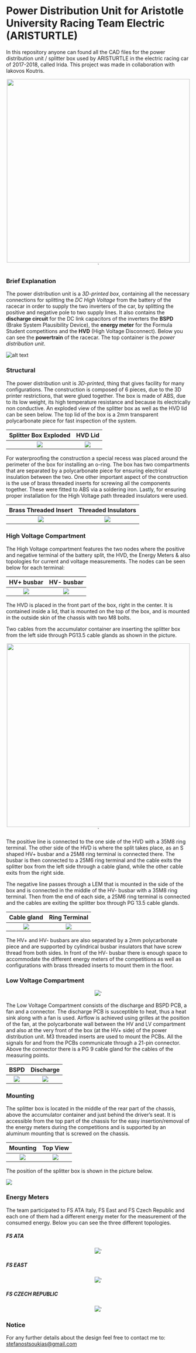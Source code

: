 # Power Distribution Unit for Aristotle University Racing Team Electric (ARISTURTLE)

In this repository anyone can found all the CAD files for the power distribution unit / splitter box used by ARISTURTLE in the electric racing car of 2017-2018, called Irida. This project was made in collaboration with Iakovos Koutris. 

<p align= "center"><img src="https://github.com/tsoukias/Power-Distribution-Unit-ARISTURTLE-/blob/master/Splitter-Box_renders/Assmbly-without-EM.jpg" width="500" align="center"/>`</p>

### Brief Explanation

The power distribution unit is a *3D-printed box*, containing all the necessary connections for splitting the *DC High Voltage* from the battery of the racecar in order to supply the two inverters of the car, by splitting the positive and negative pole to two supply lines. It also contains the **discharge circuit** for the DC link capacitors of the inverters the **BSPD** (Brake System Plausibility Device), the **energy meter** for the Formula Student competitions and the **HVD** (High Voltage Disconnect). Below you can see the **powertrain** of the racecar. The top container is the *power distribution unit*.

![alt text](https://github.com/tsoukias/Power-Distribution-Unit-ARISTURTLE-/blob/master/Splitter-Box_renders/tractive_system_45_view.jpg)

### Structural 

The power distribution unit is *3D-printed*, thing that gives facility for many configurations. The construction is composed of 6 pieces, due to the 3D printer restrictions, that were glued together. The box is made of ABS, due to its low weight, its high temperature resistance and because its electrically non conductive. An exploded view of the splitter box as well as the HVD lid can be seen below. The top lid of the box is a 2mm transparent polycarbonate piece for fast inspection of the system.  

|                    Splitter Box Exploded                     |                           HVD Lid                            |
| :----------------------------------------------------------: | :----------------------------------------------------------: |
| ![](https://github.com/tsoukias/Power-Distribution-Unit-ARISTURTLE-/blob/master/Splitter-Box_renders/splitter-exploded.jpg) | ![](https://github.com/tsoukias/Power-Distribution-Unit-ARISTURTLE-/blob/master/Splitter-Box_renders/HVD-LID.jpg) |

For waterproofing the construction a special recess was placed around the perimeter of the box for installing an o-ring. The box has two compartments that are separated by a polycarbonate piece for ensuring electrical insulation between the two. One other important aspect of the construction is the use of brass threaded inserts for screwing all the components together. These were fitted to ABS via a soldering iron. Lastly, for ensuring proper installation for the High Voltage path threaded insulators were used. 

|                    Brass Threaded Insert                     |                     Threaded Insulators                      |
| :----------------------------------------------------------: | :----------------------------------------------------------: |
| ![](https://github.com/tsoukias/Power-Distribution-Unit-ARISTURTLE-/blob/master/Splitter-Box_renders/brass-threaded-inserts.jpg) | ![](https://github.com/tsoukias/Power-Distribution-Unit-ARISTURTLE-/blob/master/Splitter-Box_renders/busbar-insulators.jpg) |

### High Voltage Compartment

The High Voltage compartment features the two nodes where the positive and negative terminal of the battery split, the HVD, the Energy Meters & also topologies for current and voltage measurements. The nodes can be seen below for each terminal:

|                          HV+ busbar                          |                          HV- busbar                          |
| :----------------------------------------------------------: | :----------------------------------------------------------: |
| ![](https://github.com/tsoukias/Power-Distribution-Unit-ARISTURTLE-/blob/master/Splitter-Box_renders/HV%2BBusbar.jpg) | ![](https://github.com/tsoukias/Power-Distribution-Unit-ARISTURTLE-/blob/master/Splitter-Box_renders/Hv-Busbar.jpg) |

The HVD is placed in the front part of the box, right in the center. It is contained inside a lid, that is mounted on the top of the box, and is mounted in the outside skin of the chassis with two M8 bolts. 

Two cables from the accumulator container are inserting the splitter box from the left side through PG13.5 cable glands as shown in the picture.

<p align= "center"><img src="https://github.com/tsoukias/Power-Distribution-Unit-ARISTURTLE-/blob/master/Splitter-Box_renders/in-out-lines.jpg" width="500" align="center"/>`</p>

The positive line is connected to the one side of the HVD with a 35M8 ring terminal. The other side of the HVD is where the split takes place, as an S shaped HV+ busbar and a 25M8 ring terminal is connected there. The busbar is then connected to a 25M6 ring terminal and the cable exits the splitter box from the left side through a cable gland, while the other cable exits from the right side. 

The negative line passes through a LEM that is mounted in the side of the box and is connected in the middle of the HV- busbar with a 35M8 ring terminal. Then from the end of each side, a 25M6 ring terminal is connected and the cables are exiting the splitter box through PG 13.5 cable glands.

|                         Cable gland                          |                        Ring Terminal                         |
| :----------------------------------------------------------: | :----------------------------------------------------------: |
| ![](https://github.com/tsoukias/Power-Distribution-Unit-ARISTURTLE-/blob/master/Splitter-Box_renders/cable-gland.jpg) | ![](https://github.com/tsoukias/Power-Distribution-Unit-ARISTURTLE-/blob/master/Splitter-Box_renders/ring-terminal.jpg) |

The HV+ and HV- busbars are also separated by a 2mm polycarbonate piece and are supported by cylindrical busbar insulators that have screw thread from both sides. In front of the HV- busbar there is enough space to accommodate the different energy meters of the competitions as well as configurations with brass threaded inserts to mount them in the floor.

### Low Voltage Compartment

<p align= "center"><img src="https://github.com/tsoukias/Power-Distribution-Unit-ARISTURTLE-/blob/master/Splitter-Box_renders/LV-Compartment.jpg" />`</p>

The Low Voltage Compartment consists of the discharge and BSPD PCB, a fan and a connector. The discharge PCB is susceptible to heat, thus a heat sink along with a fan is used. Airflow is achieved using grilles at the position of the fan, at the polycarbonate wall between the HV and LV compartment and also at the very front of the box (at the HV+ side) of the power distribution unit. M3 threaded inserts are used to mount the PCBs.  All the signals for and from the PCBs communicate through a 21-pin connector. Above the connector there is a PG 9 cable gland for the cables of the measuring points.

|                             BSPD                             |                          Discharge                           |
| :----------------------------------------------------------: | :----------------------------------------------------------: |
| ![](https://github.com/tsoukias/Power-Distribution-Unit-ARISTURTLE-/blob/master/Splitter-Box_renders/BSPD.jpg) | ![](https://github.com/tsoukias/Power-Distribution-Unit-ARISTURTLE-/blob/master/Splitter-Box_renders/Dishcharge.jpg) |

### Mounting 

The splitter box is located in the middle of the rear part of the chassis, above the accumulator container and just behind the driver’s seat. It is accessible from the top part of the chassis for the easy insertion/removal of the energy meters during the competitions and is supported by an aluminum mounting that is screwed on the chassis.

|                           Mounting                           |                           Top View                           |
| :----------------------------------------------------------: | :----------------------------------------------------------: |
| ![](https://github.com/tsoukias/Power-Distribution-Unit-ARISTURTLE-/blob/master/Splitter-Box_renders/mounting.jpg) | ![](https://github.com/tsoukias/Power-Distribution-Unit-ARISTURTLE-/blob/master/Splitter-Box_renders/car_top_view_splitter.png) |

The position of the splitter box is shown in the picture below.

![](https://github.com/tsoukias/Power-Distribution-Unit-ARISTURTLE-/blob/master/Splitter-Box_renders/position-in-the-car.jpg)

### Energy Meters

The team participated to FS ATA Italy, FS East and FS Czech Republic and each one of them had a different energy meter for the measurement of the consumed energy. Below you can see the three different topologies. 

##### FS ATA 

<p align= "center"><img src="https://github.com/tsoukias/Power-Distribution-Unit-ARISTURTLE-/blob/master/Splitter-Box_renders/FS_ATA_ASSEM.jpg"/>`</p>

##### FS EAST

<p align= "center"><img src="https://github.com/tsoukias/Power-Distribution-Unit-ARISTURTLE-/blob/master/Splitter-Box_renders/FS-EAST_ASSEM.jpg"/>`</p>

##### FS CZECH REPUBLIC

<p align= "center"><img src="https://github.com/tsoukias/Power-Distribution-Unit-ARISTURTLE-/blob/master/Splitter-Box_renders/FS_CZECH_ASSEM.jpg"/>`</p>

### Notice 

For any further details about the design feel free to contact me to: stefanostsoukias@gmail.com